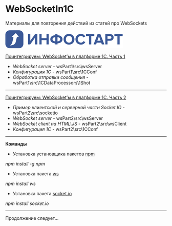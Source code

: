 # WebSocketIn1C

Материалы для повторения действий из статей про WebSockets

![Infostart](https://raw.githubusercontent.com/dsdred/PAPI-tools/2febc0e31c3ef04eb9277150f1488b9f1b26164f/assets/img/svg/infostartlogo.svg)

[Поинтегрируем: WebSocket’ы в платформе 1С. Часть 1](https://infostart.ru/1c/articles/2280032/)

- *WebSocket server* - wsPart1\src\wsServer
- *Конфигурация 1С* - wsPart1\src\1СConf
- *Обработка отправки сообщения* - wsPart1\src\1CDataProcessors\1Shot

---

[Поинтегрируем: WebSocket’ы в платформе 1С. Часть 2](https://infostart.ru/1c/articles/2293957/)

- *Пример клиентской и серверной части Socket.IO* - wsPart2\src\socketio
- *WebSocket server* - wsPart2\src\wsServer
- *WebSocket client на HTML\JS* - wsPart2\src\wsClient
- *Конфигурация 1С* - wsPart2\src\1СConf

---

**Команды**

- Установка установщика пакетов [npm](https://docs.npmjs.com/downloading-and-installing-node-js-and-npm)

*npm install -g npm*

- Установка пакета [ws](https://www.npmjs.com/package/ws)

*npm install ws*

- Установка пакета [socket.io](https://socket.io/docs/v4/server-installation/)

*npm install socket.io*

---


Продолжение следует...
